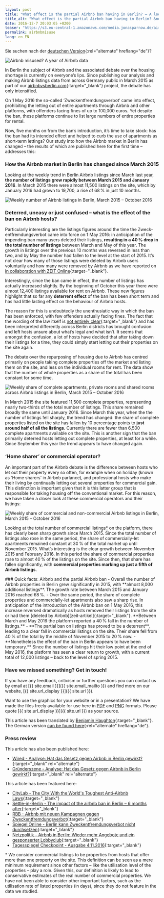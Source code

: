 ```yaml
---
layout: post
title: "What effect is the partial Airbnb ban having in Berlin? – A look at new data from Airbnb"
title_alt: "What effect is the partial Airbnb ban having in Berlin? &ndash; A look at new data from Airbnb"
date: 2016-12-7 20:03:05 +0200
teaser: "https://s3.eu-central-1.amazonaws.com/media.jonasparnow.de/airbnb/Teaser-Report-en.jpg"
permalink: airbnbmisuse
lang: en_EN
---
```


Sie suchen nach der [deutschen Version](http://karat.studio/blog/zweckentfremdung){:rel="alternate" hreflang="de"}?

![Airbnb misused? A year of Airbnb data](https://s3.eu-central-1.amazonaws.com/media.jonasparnow.de/airbnb/Teaser-Report-en.jpg)

In Berlin the subject of Airbnb and the associated debate over the housing shortage is currently on everyone’s lips. Since publishing our analysis and making Airbnb listings data from across Germany public in March 2015 as part of our [airbnbvsberlin.com][airbnb-vs-berlin]{:target="_blank"} project, the debate has only intensified. 

On 1 May 2016 the so-called ‘Zweck­entfremdungs­verbot’ came into effect, prohibiting the letting out of entire apartments through Airbnb and other platforms, with offenders facing fines of up to 100,000 euros. Yet despite the ban, these platforms continue to list large numbers of entire properties for rental.

Now, five months on from the ban’s introduction, it’s time to take stock: has the ban had its intended effect and helped to curb the use of apartments as short-term lettings? Our study into how the Airbnb market in Berlin has changed &ndash; the results of which are published here for the first time &ndash; addresses this:

### How the Airbnb market in Berlin has changed since March 2015

Looking at the weekly trend in Berlin Airbnb listings since March last year, **the number of listings grew rapidly between March 2015 and January 2016**. In March 2015 there were almost 11,500 listings on the site, which by January 2016 had grown to 19,700, a rise of 68&#8239;% in just 10 months.

![Weekly number of Airbnb listings in Berlin, March 2015 &ndash; October 2016]( 	
https://s3.eu-central-1.amazonaws.com/media.jonasparnow.de/airbnb/Weekly-number-of-Airbnb-listings-in-Berlin.svg)

### Deterred, uneasy or just confused – what is the effect of the ban on Airbnb hosts?

Particularly interesting are the listings figures around the time the Zweck­entfremdungs­verbot came into force on 1 May 2016: in anticipation of the impending ban many users deleted their listings, **resulting in a 40&#8239;% drop in the total number of listings** between March and May of this year. The growth in listings over the previous 10 months was reversed in less than two, and by May the number had fallen to the level at the start of 2015. It’s not clear how many of those listings were deleted by Airbnb users voluntarily and how many were removed by Airbnb as we have reported on [in collaboration with ZEIT Online][zeit-artikel]{:target="_blank"}.

Interestingly, since the ban came in effect, the number of listings has actually increased slightly. By the beginning of October this year there were almost 12,400 listings available for rent on Airbnb. These new figures highlight that so far any **deterrent effect** of the ban has been short term and has had little lasting effect on the behaviour of Airbnb hosts.

The reason for this is undoubtedly the unenthusiatic way in which the ban has been enforced, with few offenders actually facing fines. The fact that the wording of the law itself is [not entirely clear][taz-artikel]{:target="_blank"} and has been interpreted differently across Berlin districts has brought confusion and left hosts unsure about what’s legal and what isn’t. It seems that amongst the confusion, a lot of hosts have decided that after taking down their listings for a time, they could simply start letting out their properties on the site again.

The debate over the repurposing of housing due to Airbnb has centred primarily on people taking complete properties off the market and listing them on the site, and less on the individual rooms for rent. The data show that the number of whole properties as a share of the total has been constant for some time.

![Weekly share of complete apartments, private rooms and shared rooms across Airbnb listings in Berlin, March 2015 &ndash; October 2016](https://s3.eu-central-1.amazonaws.com/media.jonasparnow.de/airbnb/Weekly-share-of-complete-apartments,-private-rooms-and-shared-rooms-across-Airbnb-listings-in-Berlin.svg)

In March 2015 the site featured 11,500 complete properties, representing nearly two-thirds of the total number of listings. This share remained broadly the same until January 2016. Since March this year, when the the number of listings fell sharply, the trend has changed: the share of complete properties listed on the site has fallen by 10 percentage points to **just around half of all the listings**. Currently there are fewer than 6,500 complete apartments available on the site. This is another sign that the ban primarily deterred hosts letting out complete properties, at least for a while. Since September this year the trend appears to have changed again.

### ‘Home sharer’ or commercial operator?

An important part of the Airbnb debate is the difference between hosts who let out their property every so often, for example when on holiday (known as ‘Home sharers’ in Airbnb parlance), and professional hosts who make their living by continually letting out several properties for commercial gain. This distinction is important given that it is this latter group that is responsible for taking housing off the conventional market. For this reason, we have taken a closer look at these commercial operators and their listings:

![Weekly share of commercial and non-commercial Airbnb listings in Berlin, March 2015 &ndash; October 2016](https://s3.eu-central-1.amazonaws.com/media.jonasparnow.de/airbnb/Weekly-share-of-commercial-and-non-commercial-Airbnb-listings-in-Berlin.svg)

Looking at the total number of commercial listings<a href="#footer">*</a> on the platform, there has clearly been sharp growth since March 2015. Since the total number of listings also rose in the same period, the share of commercially-let apartments remained constant at 30&#8239;% of the total market up until November 2015. What’s interesting is the clear growth between November 2015 and February 2016. In this period the share of commercial properties rose to almost 40&#8239;% of the listings on the site. Since then, that share has fallen significantly, with **commercial properties marking up just a fifth of Airbnb listings**.

<section markdown="1">
### Quick facts: Airbnb and the partial Airbnb ban
- Overall the number of Airbnb properties in Berlin grew significantly in 2015, with **almost 8,000 additional listings**. The growth rate between March 2015 and January 2016 reached 68&#8239;%.
- Over the same period, the share of complete properties and commercially-let apartments also saw a sharp rise. In anticipation of the introduction of the Airbnb ban on 1 May 2016, this increase reversed dramatically as hosts removed their listings from the site or had them [deleted by Airbnb][zeit-artikel]{:target="_blank"}. **Between March and May 2016 the platform reported a 40&#8239;% fall in the number of listings.**
- **The partial ban on listings has proved to be a deterrent**, leading to a clear fall in commercial listings on the site. Their share fell from 40&#8239;% of the total by the middle of November 2015 to 20&#8239;% now.
- **Nonetheless the effect of the ban in Berlin appears to have been temporary.** Since the number of listings hit their low point at the end of May 2016, the platform has seen a clear return to growth, with a current total of 12,000 listings – back to the level of spring 2015.
</section>

### Have we missed something? Get in touch!
If you have any feedback, criticism or further questions you can contact us by email at [{{ site.email }}]({{ site.email_mailto }}) and find more on our website, [{{ site.url_display }}]({{ site.url }}).

Want to use the graphics for your website or in a presentation? We have made the files freely available for use here in [PDF](https://drive.google.com/open?id=0B0251ePKIbdRM01yaU5ldFgyVjQ) and [PNG](https://drive.google.com/open?id=0B0251ePKIbdRY0EzakpUSjNRVlk) formats. Please quote [{{ site.url_display }}]({{ site.url }}) as your source.

This article has been translated by [Benjamin Haughton](https://twitter.com/benhaughton){:target="_blank"}. The German version [can be found here](http://karat.studio/blog/zweckentfremdung){:rel="alternate" hreflang="de"}.

### Press review
This article has also been published here:
- [Wired - Analyse: Hat das Gesetz gegen Airbnb in Berlin gewirkt?](https://www.wired.de/collection/business/analyse-zum-zweckentfremdungsverbot-hat-das-berliner-gesetz-gegen-airbnb-gewirkt){:target="_blank" rel="alternate"}
- [Gründerszene - Analyse: Hat das Gesetz gegen Airbnb in Berlin gewirkt?](http://www.gruenderszene.de/allgemein/berlin-airbnb-vermietung-wohnung-gesetz){:target="_blank" rel="alternate"}

This article has been featured here:
- [CityLab - The City With the World's Toughest Anti-Airbnb Laws](http://www.citylab.com/housing/2016/12/berlin-has-the-worlds-toughest-anti-airbnb-laws-are-they-working/509024/){:target="_blank"}
- [Settle-in-Berlin - The impact of the airbnb ban in Berlin – 6 months after](http://www.settle-in-berlin.com/airbnb-ban-berlin/){:target="_blank"}
- [RBB - Airbnb mit neuen Kampagnen gegen Zweckentfremdungsverbot](http://www.rbb-online.de/wirtschaft/beitrag/av7/airbnb-buergervereine-gegen-zweckentfremdungsverbot.html){:target="_blank"}
- [Spiegel Online - Berlin kann Zweckentfremdungsverbot nicht durchsetzen](http://www.spiegel.de/reise/aktuell/zweckentfremdungsverbot-verhindert-kaum-airbnb-buchungen-a-1120830.html){:target="_blank"}
- [Netzpolitik - Airbnb in Berlin: Wieder mehr Angebote und ein gesponserter Lobbyclub](https://netzpolitik.org/2016/airbnb-in-berlin-wieder-mehr-angebote-und-ein-gesponserter-lobbyclub/){:target="_blank"}
- [Tagesspiegel Checkpoint - Ausgabe 4.11.2016](http://utf.rdir.de/form.do?agnCI=875&agnFN=fullview&agnUID=A.B.BSvO.TfL.BTaq0.YI4fodCh1xHpMxhtlIjnuA){:target="_blank"}

<footer><a name="footer">*</a> We consider commercial listings to be properties from hosts that offer more than one property on the site. This definition can be seen as a mere minimum requirement since other factors &ndash; like the utilisation level of the properties &ndash; play a role. Given this, our definition is likely to lead to conservative estimates of the real number of commercial properties. We have not been able to consider other important factors, such as the utilisation rate of listed properties (in days), since they do not feature in the data we studied.</footer>

[airbnb-vs-berlin]: http://www.airbnbvsberlin.com
[zeit-artikel]: http://www.zeit.de/wirtschaft/unternehmen/2016-04/airbnb-berlin-ferienwohnungen-vermieten-zweckentfremdung-gesetz
[taz-artikel]: http://www.taz.de/!5303354/
